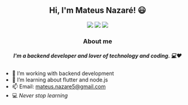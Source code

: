 <h2 align="center">Hi, I'm Mateus Nazaré! 😃 </h2>

<div align="center">
  <a href="https://www.linkedin.com/in/mateus-nazar%C3%A9-tavares-355203187/" target="_blank"><img src="https://img.shields.io/badge/LinkedIn-0077B5?style=for-the-badge&logo=linkedin&logoColor=white" target="_blank"></a>
  <a href="https://www.facebook.com/mateus.nazare.9/about" target="_blank"><img src="https://img.shields.io/badge/Facebook-1877F2?style=for-the-badge&logo=facebook&logoColor=white" target="_blank"></a>
  <a href="https://www.instagram.com/mateus_tavares11/tagged/?hl=pt-br" target="_blank"><img src="https://img.shields.io/badge/Instagram-E4405F?style=for-the-badge&logo=instagram&logoColor=white" target="_blank"></a>
</div>
<h3 align="center">About me</h3>
<h5 align="center"> I'm a backend developer and lover of technology and coding. 💻❤️ </h5>

- 🔭 I’m working with backend development
- 🌱 I’m learning about flutter and node.js
- 📫 Email: mateus.nazare5@gmail.com
- 💻 *Never stop learning*

